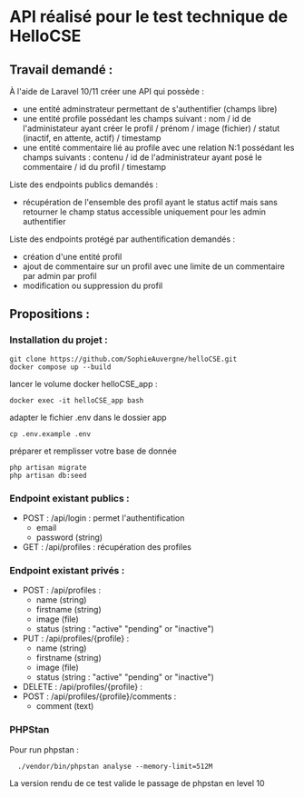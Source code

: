 # API réalisé pour le test technique de HelloCSE

## Travail demandé : 
À l'aide de Laravel 10/11 créer une API qui possède : 
 - une entité adminstrateur permettant de s'authentifier (champs libre)
 - une entité profile possédant les champs suivant : nom / id de l'administateur ayant créer le profil / prénom / image (fichier) / statut (inactif, en attente, actif) / timestamp
 - une entité commentaire lié au profile avec une relation N:1 possédant les champs suivants : contenu / id de l'administrateur ayant posé le commentaire / id du profil / timestamp

Liste des endpoints publics demandés :
 - récupération de l'ensemble des profil ayant le status actif mais sans retourner le champ status accessible uniquement pour les admin authentifier

Liste des endpoints protégé par authentification demandés :
  - création d'une entité profil 
  - ajout de commentaire sur un profil avec une limite de un commentaire par admin par profil
  - modification ou suppression du profil

## Propositions : 

### Installation du projet : 

    git clone https://github.com/SophieAuvergne/helloCSE.git
    docker compose up --build

lancer le volume docker helloCSE_app : 

    docker exec -it helloCSE_app bash

adapter le fichier .env dans le dossier app
    
    cp .env.example .env

préparer et remplisser votre base de donnée 

    php artisan migrate
    php artisan db:seed

### Endpoint existant publics : 
 - POST : /api/login : permet l'authentification
   - email
   - password (string)
 - GET : /api/profiles : récupération des profiles

### Endpoint existant privés : 
 - POST : /api/profiles : 
   - name (string)
   - firstname (string)
   - image (file)
   - status (string : "active" "pending" or "inactive")
 - PUT : /api/profiles/{profile} : 
   - name (string)
   - firstname (string)
   - image (file)
   - status (string : "active" "pending" or "inactive")
 - DELETE : /api/profiles/{profile} : 
 - POST : /api/profiles/{profile}/comments : 
   - comment (text)

### PHPStan
Pour run phpstan : 

      ./vendor/bin/phpstan analyse --memory-limit=512M 

La version rendu de ce test valide le passage de phpstan en level 10
